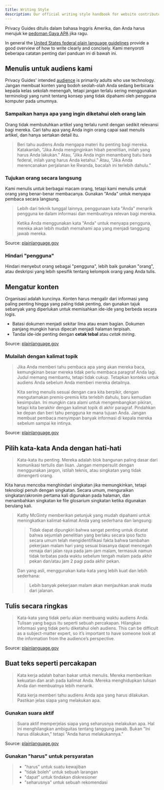 ```yaml
---
title: Writing Style
description: Our official writing style handbook for website contributors.
---
```


Privacy Guides ditulis dalam bahasa Inggris Amerika, dan Anda harus merujuk ke [pedoman Gaya APA](https://apastyle.apa.org/style-grammar-guidelines/grammar) jika ragu.

In general the [United States federal plain language guidelines](https://plainlanguage.gov/guidelines) provide a good overview of how to write clearly and concisely. Kami menyoroti beberapa catatan penting dari panduan ini di bawah ini.

## Menulis untuk audiens kami

Privacy Guides' intended [audience](https://plainlanguage.gov/guidelines/audience) is primarily adults who use technology. Jangan membuat konten yang bodoh seolah-olah Anda sedang berbicara kepada kelas sekolah menengah, tetapi jangan terlalu sering menggunakan terminologi yang rumit tentang konsep yang tidak dipahami oleh pengguna komputer pada umumnya.

### Sampaikan hanya apa yang ingin diketahui oleh orang lain

Orang tidak membutuhkan artikel yang terlalu rumit dengan sedikit relevansi bagi mereka. Cari tahu apa yang Anda ingin orang capai saat menulis artikel, dan hanya sertakan detail itu.

> Beri tahu audiens Anda mengapa materi itu penting bagi mereka. Katakanlah, "Jika Anda menginginkan hibah penelitian, inilah yang harus Anda lakukan." Atau, "Jika Anda ingin menambang batu bara federal, inilah yang harus Anda ketahui." Atau, "Jika Anda merencanakan perjalanan ke Rwanda, bacalah ini terlebih dahulu."

### Tujukan orang secara langsung

Kami menulis *untuk* berbagai macam orang, tetapi kami menulis *untuk* orang yang benar-benar membacanya. Gunakan "Anda" untuk menyapa pembaca secara langsung.

> Lebih dari teknik tunggal lainnya, penggunaan kata "Anda" menarik pengguna ke dalam informasi dan membuatnya relevan bagi mereka.
> 
> Ketika Anda menggunakan kata "Anda" untuk menyapa pengguna, mereka akan lebih mudah memahami apa yang menjadi tanggung jawab mereka.

Source: [plainlanguage.gov](https://plainlanguage.gov/guidelines/audience/address-the-user)

### Hindari "pengguna"

Hindari menyebut orang sebagai "pengguna", lebih baik gunakan "orang", atau deskripsi yang lebih spesifik tentang kelompok orang yang Anda tulis.

## Mengatur konten

Organisasi adalah kuncinya. Konten harus mengalir dari informasi yang paling penting hingga yang paling tidak penting, dan gunakan tajuk sebanyak yang diperlukan untuk memisahkan ide-ide yang berbeda secara logis.

- Batasi dokumen menjadi sekitar lima atau enam bagian. Dokumen panjang mungkin harus dipecah menjadi halaman terpisah.
- Tandai ide-ide penting dengan **cetak tebal** atau *cetak miring*.

Source: [plainlanguage.gov](https://plainlanguage.gov/guidelines/design)

### Mulailah dengan kalimat topik

> Jika Anda memberi tahu pembaca apa yang akan mereka baca, kemungkinan besar mereka tidak perlu membaca paragraf Anda lagi. Judul memang membantu, tetapi tidak cukup. Tetapkan konteks untuk audiens Anda sebelum Anda memberi mereka detailnya.
> 
> Kita sering menulis sesuai dengan cara kita berpikir, dengan mengutamakan premis-premis kita terlebih dahulu, baru kemudian kesimpulan. Ini mungkin cara alami untuk mengembangkan pikiran, tetapi kita berakhir dengan kalimat topik di akhir paragraf. Pindahkan ke depan dan beri tahu pengguna ke mana tujuan Anda. Jangan membuat pembaca menyimpan banyak informasi di kepala mereka sebelum sampai ke intinya.

Source: [plainlanguage.gov](https://plainlanguage.gov/guidelines/organize/have-a-topic-sentence)

## Pilih kata-kata Anda dengan hati-hati

> Kata-kata itu penting. Mereka adalah blok bangunan paling dasar dari komunikasi tertulis dan lisan. Jangan mempersulit dengan menggunakan jargon, istilah teknis, atau singkatan yang tidak dimengerti orang.

Kita harus mencoba menghindari singkatan jika memungkinkan, tetapi teknologi penuh dengan singkatan. Secara umum, menguraikan singkatan/akronim pertama kali digunakan pada halaman, dan menambahkan singkatan ke file glosarium singkatan ketika digunakan berulang kali.

> Kathy McGinty memberikan petunjuk yang mudah dipahami untuk meningkatkan kalimat-kalimat Anda yang sederhana dan langsung:
> 
> > Tidak dapat dipungkiri bahwa sangat penting untuk dicatat bahwa sejumlah penelitian yang berlaku secara ipso facto secara umum telah mengidentifikasi fakta bahwa tambahan pekerjaan malam hari yang sesuai biasanya dapat mencegah remaja dari jalan raya pada jam-jam malam, termasuk namun tidak terbatas pada waktu sebelum tengah malam pada akhir pekan dan/atau jam 2 pagi pada akhir pekan.
> 
> Dan yang asli, menggunakan kata-kata yang lebih kuat dan lebih sederhana:
> 
> > Lebih banyak pekerjaan malam akan menjauhkan anak muda dari jalanan.

## Tulis secara ringkas

> Kata-kata yang tidak perlu akan membuang waktu audiens Anda. Tulisan yang bagus itu seperti sebuah percakapan. Hilangkan informasi yang tidak perlu diketahui oleh audiens. This can be difficult as a subject-matter expert, so it’s important to have someone look at the information from the audience’s perspective.

Source: [plainlanguage.gov](https://plainlanguage.gov/guidelines/concise)

## Buat teks seperti percakapan

> Kata kerja adalah bahan bakar untuk menulis. Mereka memberikan kekuatan dan arah pada kalimat Anda. Mereka menghidupkan tulisan Anda dan membuatnya lebih menarik.
> 
> Kata kerja memberi tahu audiens Anda apa yang harus dilakukan. Pastikan jelas siapa yang melakukan apa.

### Gunakan suara aktif

> Suara aktif memperjelas siapa yang seharusnya melakukan apa. Hal ini menghilangkan ambiguitas tentang tanggung jawab. Bukan "Ini harus dilakukan," tetapi "Anda harus melakukannya."

Source: [plainlanguage.gov](https://plainlanguage.gov/guidelines/conversational/use-active-voice)

### Gunakan "harus" untuk persyaratan

> - "harus" untuk suatu kewajiban
> - "tidak boleh" untuk sebuah larangan
> - "dapat" untuk tindakan diskresioner
> - "seharusnya" untuk sebuah rekomendasi
